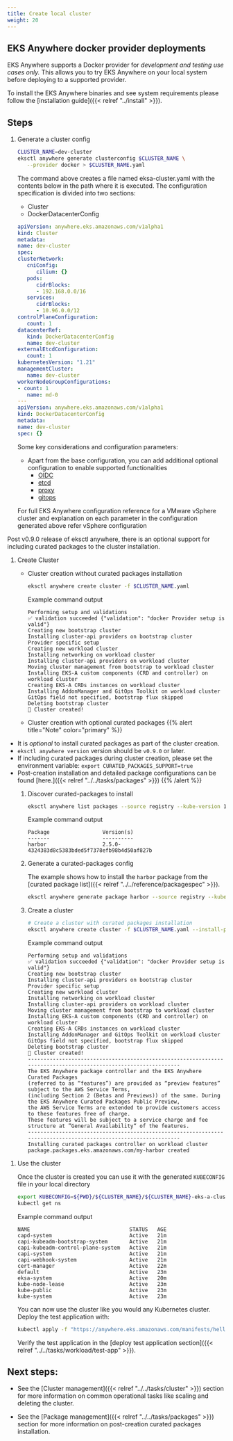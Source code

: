 ```yaml
---
title: Create local cluster
weight: 20
---
```


## EKS Anywhere docker provider deployments

EKS Anywhere supports a Docker provider for *development and testing use cases only.* 
This allows you to try EKS Anywhere on your local system before deploying to a supported provider.

To install the EKS Anywhere binaries and see system requirements please follow the [installation guide]({{< relref "../install" >}}).

## Steps

<!-- this content needs to be indented so the numbers are automatically incremented -->
1. Generate a cluster config
   ```bash
   CLUSTER_NAME=dev-cluster
   eksctl anywhere generate clusterconfig $CLUSTER_NAME \
      --provider docker > $CLUSTER_NAME.yaml
   ```

   The command above creates a file named eksa-cluster.yaml with the contents below in the path where it is executed.
   The configuration specification is divided into two sections:

   * Cluster
   * DockerDatacenterConfig

   ```yaml
   apiVersion: anywhere.eks.amazonaws.com/v1alpha1
   kind: Cluster
   metadata:
   name: dev-cluster
   spec:
   clusterNetwork:
      cniConfig:
         cilium: {}
      pods:
         cidrBlocks:
         - 192.168.0.0/16
      services:
         cidrBlocks:
         - 10.96.0.0/12
   controlPlaneConfiguration:
      count: 1
   datacenterRef:
      kind: DockerDatacenterConfig
      name: dev-cluster
   externalEtcdConfiguration:
      count: 1
   kubernetesVersion: "1.21"
   managementCluster:
      name: dev-cluster
   workerNodeGroupConfigurations:
   - count: 1
      name: md-0
   ---
   apiVersion: anywhere.eks.amazonaws.com/v1alpha1
   kind: DockerDatacenterConfig
   metadata:
   name: dev-cluster
   spec: {}
   ```

   Some key considerations and configuration parameters:
   * Apart from the base configuration, you can add additional optional configuration to enable supported functionalities
      * [OIDC](https://anywhere.eks.amazonaws.com/docs/reference/clusterspec/oidc/) 
      * [etcd](https://anywhere.eks.amazonaws.com/docs/reference/clusterspec/etcd/)
      * [proxy](https://anywhere.eks.amazonaws.com/docs/reference/clusterspec/proxy/)
      * [gitops](https://anywhere.eks.amazonaws.com/docs/reference/clusterspec/gitops/)


   For full EKS Anywhere configuration reference for a VMware vSphere cluster and explanation on each parameter in the configuration generated above refer vSphere configuration

Post v0.9.0 release of eksctl anywhere, there is an optional support for including curated packages to the cluster installation.

1. Create Cluster

   - Cluster creation  without curated packages installation
      ```bash
      eksctl anywhere create cluster -f $CLUSTER_NAME.yaml
      ```
      Example command output
      ```
      Performing setup and validations
      ✅ validation succeeded {"validation": "docker Provider setup is valid"}
      Creating new bootstrap cluster
      Installing cluster-api providers on bootstrap cluster
      Provider specific setup
      Creating new workload cluster
      Installing networking on workload cluster
      Installing cluster-api providers on workload cluster
      Moving cluster management from bootstrap to workload cluster
      Installing EKS-A custom components (CRD and controller) on workload cluster
      Creating EKS-A CRDs instances on workload cluster
      Installing AddonManager and GitOps Toolkit on workload cluster
      GitOps field not specified, bootstrap flux skipped
      Deleting bootstrap cluster
      🎉 Cluster created!
      ```
   - Cluster creation with optional curated packages
   {{% alert title="Note" color="primary" %}}
  * It is *optional* to install curated packages as part of the cluster creation.
  * `eksctl anywhere version` version should be `v0.9.0` or later.
  * If including curated packages during cluster creation, please set the environment variable: `export CURATED_PACKAGES_SUPPORT=true`
  * Post-creation installation and detailed package configurations can be found [here.]({{< relref "../../tasks/packages" >}})
    {{% /alert %}}
      1. Discover curated-packages to install
         ```bash
         eksctl anywhere list packages --source registry --kube-version 1.21
         ```
         Example command output
         ```                 
         Package                 Version(s)                                       
         -------                 ----------                                       
         harbor                  2.5.0-4324383d8c5383bded5f7378efb98b4d50af827b
         ```
      1. Generate a curated-packages config

         The example shows how to install the `harbor` package from the [curated package list]({{< relref "../../reference/packagespec" >}}).
         ```bash
         eksctl anywhere generate package harbor --source registry --kube-version 1.21 > packages.yaml
         ```

      1. Create a cluster

         ```bash
         # Create a cluster with curated packages installation
         eksctl anywhere create cluster -f $CLUSTER_NAME.yaml --install-packages packages.yaml
         ```
         Example command output
         ```
         Performing setup and validations
         ✅ validation succeeded {"validation": "docker Provider setup is valid"}
         Creating new bootstrap cluster
         Installing cluster-api providers on bootstrap cluster
         Provider specific setup
         Creating new workload cluster
         Installing networking on workload cluster
         Installing cluster-api providers on workload cluster
         Moving cluster management from bootstrap to workload cluster
         Installing EKS-A custom components (CRD and controller) on workload cluster
         Creating EKS-A CRDs instances on workload cluster
         Installing AddonManager and GitOps Toolkit on workload cluster
         GitOps field not specified, bootstrap flux skipped
         Deleting bootstrap cluster
         🎉 Cluster created!
         ----------------------------------------------------------------------------------------------------------------
         The EKS Anywhere package controller and the EKS Anywhere Curated Packages
         (referred to as “features”) are provided as “preview features” subject to the AWS Service Terms,
         (including Section 2 (Betas and Previews)) of the same. During the EKS Anywhere Curated Packages Public Preview,
         the AWS Service Terms are extended to provide customers access to these features free of charge.
         These features will be subject to a service charge and fee structure at ”General Availability“ of the features.
         ----------------------------------------------------------------------------------------------------------------
         Installing curated packages controller on workload cluster
         package.packages.eks.amazonaws.com/my-harbor created
         ```

1. Use the cluster

   Once the cluster is created you can use it with the generated `KUBECONFIG` file in your local directory

   ```bash
   export KUBECONFIG=${PWD}/${CLUSTER_NAME}/${CLUSTER_NAME}-eks-a-cluster.kubeconfig
   kubectl get ns
   ```
   Example command output
   ```
   NAME                                STATUS   AGE
   capd-system                         Active   21m
   capi-kubeadm-bootstrap-system       Active   21m
   capi-kubeadm-control-plane-system   Active   21m
   capi-system                         Active   21m
   capi-webhook-system                 Active   21m
   cert-manager                        Active   22m
   default                             Active   23m
   eksa-system                         Active   20m
   kube-node-lease                     Active   23m
   kube-public                         Active   23m
   kube-system                         Active   23m
   ```

   You can now use the cluster like you would any Kubernetes cluster.
   Deploy the test application with:

   ```bash
   kubectl apply -f "https://anywhere.eks.amazonaws.com/manifests/hello-eks-a.yaml"
   ```

   Verify the test application in the [deploy test application section]({{< relref "../../tasks/workload/test-app" >}}).

## Next steps:
* See the [Cluster management]({{< relref "../../tasks/cluster" >}}) section for more information on common operational tasks like scaling and deleting the cluster.

* See the [Package management]({{< relref "../../tasks/packages" >}}) section for more information on post-creation curated packages installation.
